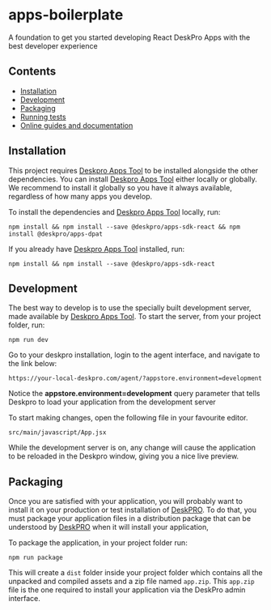 # apps-boilerplate
A foundation to get you started developing React DeskPro Apps with the best developer experience

## Contents
- [Installation](#installation)
- [Development](#development)
- [Packaging](#packaging)
- [Running tests](#running-tests)
- [Online guides and documentation](https://deskpro.gitbooks.io/deskpro-apps/)


## Installation
    
This project requires [Deskpro Apps Tool](https://github.com/deskpro/apps-dpat) to be installed alongside the other dependencies. You can install [Deskpro Apps Tool](https://github.com/deskpro/apps-dpat) either locally or globally. We recommend to install it globally so you have it always available, regardless of how many apps you develop.
    
To install the dependencies and [Deskpro Apps Tool](https://github.com/deskpro/apps-dpat) locally, run:
    
    npm install && npm install --save @deskpro/apps-sdk-react && npm install @deskpro/apps-dpat   

If you already have [Deskpro Apps Tool](https://github.com/deskpro/apps-dpat) installed, run:
 
    npm install && npm install --save @deskpro/apps-sdk-react

## Development
             
The best way to develop is to use the specially built development server, made available by [Deskpro Apps Tool](https://github.com/deskpro/apps-dpat). To start the server, from your project folder, run:    
    
    npm run dev
 
 
Go to your deskpro installation, login to the agent interface, and navigate to the link below: 
    
    https://your-local-deskpro.com/agent/?appstore.environment=development

Notice the **appstore.environment=development** query parameter that tells Deskpro to load your application from the development server

 
To start making changes, open the following file in  your favourite editor.
 
    src/main/javascript/App.jsx
    
While the development server is on,  any change will cause the application to be reloaded in the Deskpro window, giving 
you a nice live preview.

## Packaging

Once you are satisfied with your application, you will probably want to install it on your production or test installation of [DeskPRO](https://www.deskpro.com).
To do that, you must package your application files in a distribution package that can be understood by [DeskPRO](https://www.deskpro.com) when it will install your application,

To package the application, in your project folder run:    
    
    npm run package

This will create a `dist` folder inside your project folder which contains all the unpacked and compiled assets
and a zip file named `app.zip`. This `app.zip` file is the one required to install your application via the DeskPro admin interface.
